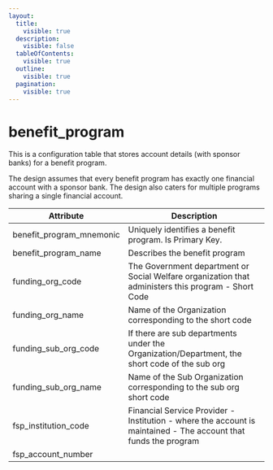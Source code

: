 ```yaml
---
layout:
  title:
    visible: true
  description:
    visible: false
  tableOfContents:
    visible: true
  outline:
    visible: true
  pagination:
    visible: true
---
```


# benefit\_program

This is a configuration table that stores account details (with sponsor banks) for a benefit program.&#x20;

The design assumes that every benefit program has exactly one financial account with a sponsor bank. The design also caters for multiple programs sharing a single financial account.



| Attribute                  | Description                                                                                                     |
| -------------------------- | --------------------------------------------------------------------------------------------------------------- |
| benefit\_program\_mnemonic | Uniquely identifies a benefit program. Is Primary Key.                                                          |
| benefit\_program\_name     | Describes the benefit program                                                                                   |
| funding\_org\_code         | The Government department or Social Welfare organization that administers this program - Short Code             |
| funding\_org\_name         | Name of the Organization corresponding to the short code                                                        |
| funding\_sub\_org\_code    | If there are sub departments under the Organization/Department, the short code of the sub org                   |
| funding\_sub\_org\_name    | Name of the Sub Organization corresponding to the sub org short code                                            |
| fsp\_institution\_code     | Financial Service Provider - Institution - where the account is maintained - The account that funds the program |
| fsp\_account\_number       |                                                                                                                 |
